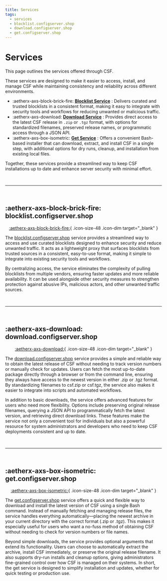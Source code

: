 ```yaml
---
title: Services
tags:
  - services
  - blocklist.configserver.shop
  - download.configserver.shop
  - get.configserver.shop
---
```


# Services <!-- omit from toc -->

This page outlines the services offered through CSF.  

These services are designed to make it easier to access, install, and manage CSF while maintaining consistency and reliability across different environments.  

- :aetherx-axs-block-brick-fire: [**Blocklist Service**](#blocklistconfigserverdev)
:   Delivers curated and trusted blocklists in a consistent format, making it easy to integrate with security tools and workflows for reducing unwanted or malicious traffic.  
- :aetherx-axs-download: [**Download Service**](#downloadconfigserverdev)
:   Provides direct access to the latest CSF release in `.zip` or `.tgz` format, with options for standardized filenames, preserved release names, or programmatic access through a JSON API.  
- :aetherx-axs-box-isometric: [**Get Service**](#getconfigserverdev)
:   Offers a convenient Bash-based installer that can download, extract, and install CSF in a single step, with additional options for dry runs, cleanup, and installation from existing local files.  

Together, these services provide a streamlined way to keep CSF installations up to date and enhance server security with minimal effort.


<br />

---

<br />

## :aetherx-axs-block-brick-fire: blocklist.configserver.shop <!-- omit from toc -->
<!-- md:docs ../advanced/services/blocklist.configserver/ self -->

<div align="center" class="icon-container" markdown>

  [:aetherx-axs-block-brick-fire:](https://blocklist.configserver.shop){ .icon-size-48 .icon-dim target="_blank" }

</div>

The [blocklist.configserver.shop](https://blocklist.configserver.shop/master.ipset) service provides a streamlined way to access and use curated blocklists designed to enhance security and reduce unwanted traffic. It acts as a lightweight proxy that surfaces blocklists from trusted sources in a consistent, easy-to-use format, making it simple to integrate into existing security tools and workflows.

By centralizing access, the service eliminates the complexity of pulling blocklists from multiple vendors, ensuring faster updates and more reliable availability. It can be used alongside other security measures to strengthen protection against abusive IPs, malicious actors, and other unwanted traffic sources.

<br />

---

<br />

## :aetherx-axs-download: download.configserver.shop <!-- omit from toc -->
<!-- md:docs ../advanced/services/download.configserver/ self -->

<div align="center" class="icon-container" markdown>

  [:aetherx-axs-download:](https://download.configserver.shop){ .icon-size-48 .icon-dim target="_blank" }

</div>

The [download.configserver.shop](https://download.configserver.shop) service provides a simple and reliable way to obtain the latest release of CSF without needing to track version numbers or manually check for updates. Users can fetch the most up-to-date package directly through a browser or from the command line, ensuring they always have access to the newest version in either .zip or .tgz format. By standardizing filenames to csf.zip or csf.tgz, the service also makes it easier to integrate into scripts and automated workflows.

In addition to basic downloads, the service offers advanced features for users who need more flexibility. Options include preserving original release filenames, querying a JSON API to programmatically fetch the latest version, and retrieving direct download links. These features make the service not only a convenient tool for individuals but also a powerful resource for system administrators and developers who need to keep CSF deployments consistent and up to date.

<br />

---

<br />

## :aetherx-axs-box-isometric: get.configserver.shop <!-- omit from toc -->
<!-- md:docs ../advanced/services/get.configserver/ self -->

<div align="center" class="icon-container" markdown>

  [:aetherx-axs-box-isometric:](https://get.configserver.shop){ .icon-size-48 .icon-dim target="_blank" }

</div>

The [get.configserver.shop](https://get.configserver.shop) service offers a quick and flexible way to download and install the latest version of CSF using a single Bash command. Instead of manually fetching and managing release files, the service handles everything automatically—placing the newest archive in your current directory with the correct format (.zip or .tgz). This makes it especially useful for users who want a no-fuss method of obtaining CSF without needing to check for version numbers or file names.

Beyond simple downloads, the service provides optional arguments that extend its functionality. Users can choose to automatically extract the archive, install CSF immediately, or preserve the original release filename. It also supports dry-run installs and cleanup options, giving administrators fine-grained control over how CSF is managed on their systems. In short, the get service is designed to simplify installation and updates, whether for quick testing or production use.

<br />
<br />